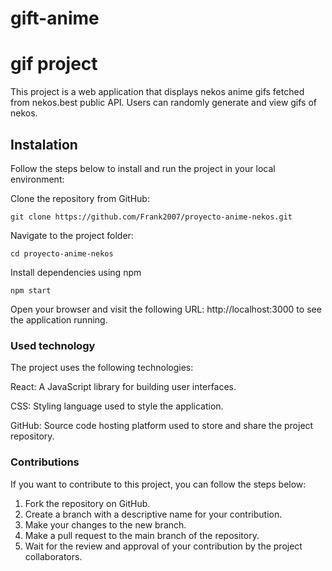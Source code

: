 # gift-anime

# gif project

This project is a web application that displays nekos anime gifs fetched from nekos.best public API. Users can randomly generate and view gifs of nekos.

## Instalation

Follow the steps below to install and run the project in your local environment:

Clone the repository from GitHub:

`git clone https://github.com/Frank2007/proyecto-anime-nekos.git`

Navigate to the project folder:

`cd proyecto-anime-nekos`

Install dependencies using npm

`npm start`

Open your browser and visit the following URL: http://localhost:3000 to see the application running.

### Used technology

The project uses the following technologies:

React: A JavaScript library for building user interfaces.

CSS: Styling language used to style the application.

GitHub: Source code hosting platform used to store and share the project repository.

### Contributions

If you want to contribute to this project, you can follow the steps below:

1. Fork the repository on GitHub.
2. Create a branch with a descriptive name for your contribution.
3. Make your changes to the new branch.
4. Make a pull request to the main branch of the repository.
5. Wait for the review and approval of your contribution by the project collaborators.
